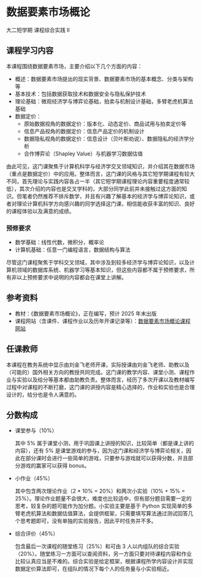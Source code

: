 # 数据要素市场概论
<div class="badges">
<span class="badge is-badge">大二短学期</span>
<span class="badge is-badge">课程综合实践 Ⅱ</span>
</div>

## 课程学习内容

本课程围绕数据要素市场，主要介绍以下几个方面的内容：

- 概述：数据要素市场提出的现实背景、数据要素市场的基本概念、分类与架构等
- 基本技术：包括数据获取技术和数据安全与隐私保护技术
- 理论基础：微观经济学与博弈论基础，拍卖与机制设计基础，多臂老虎机算法基础
- 数据定价：
    - 原始数据视角的数据定价：版本化、动态定价、商品试用与拍卖定价等
    - 信息产品视角的数据定价：信息产品定价的机制设计
    - 数据隐私视角的数据定价：信息设计（贝叶斯劝说）、数据隐私的经济学分析
    - 合作博弈论（Shapley Value）与机器学习数据估值

由此可见，这门课聚焦于计算机科学与经济学交叉领域知识，并介绍其在数据市场（重点是数据定价）中的应用。整体而言，这门课的风格与其它短学期课程有较大不同，首先理论与实践内容各占一半（其它短学期课程理论内容重要程度通常较低），其次介绍的内容也是交叉学科的，大部分同学此前并未接触过这方面的知识。但笔者仍然推荐不排斥数学，并且有兴趣了解基本的经济学与博弈论知识，或者对理论计算机科学方向感兴趣的同学选择这门课，相信能收获丰富的知识、良好的课程体验以及满意的成绩。

### 预修要求

- 数学基础：线性代数，微积分，概率论
- 计算机基础：任意一门编程语言，数据结构与算法

尽管这门课程聚焦于学科交叉领域，其中涉及到较多经济学与博弈论知识，以及计算机领域的数据库系统、机器学习等基本知识，但这些内容都不属于预修要求，所有非以上预修要求中说明的内容都会在课堂上讲解。

## 参考资料

- 教材：《数据要素市场概论》，正在编写，预计 2025 年末出版
- 课程网站（含课件、课程作业以及历年开课记录等）：[数据要素市场概论课程网站](https://yhwu-is.github.io/Teach/ec/data_market/intro/)

## 任课教师

本课程在教务系统中显示由刘金飞老师开课，实际授课由刘金飞老师、助教以及（可能的）国外相关方向的教授共同完成。这门课的教学内容、课堂小测、课程作业与实验以及给分等基本都由助教负责。整体而言，经历了多次开课以及教材编写过程中对课程的不断打磨，这门课的讲授内容是精心选择的，作业和实验也是合理设计的，给分也是令人满意的。

## 分数构成

- 课堂参与（10%）

    其中 5% 属于课堂小测，用于巩固课上讲授的知识，比较简单（都是课上讲的内容），还有 5% 是课堂游戏的参与，因为这门课和经济学与博弈论相关，因此在部分课时会进行一些简单的游戏，只要参与游戏就可以获得分数，并且部分游戏的赢家可以获得 bonus。

- 小作业（45%）

    其中包含两次理论作业（2 * 10% = 20%）和两次小实验（10% + 15% = 25%）。理论作业题量不会很大，难度也比较适中，但有部分题目需要一定的思考，较复杂的题可能作为加分题。小实验主要是基于 Python 实现简单的多臂老虎机算法和数据估值算法，会提供框架，只需要填写算法通过测试回答几个思考题即可，没有单独的实验报告，因此平时任务并不多。

- 综合评价（45%）

    包含最后一次课程的随堂练习（25%）和可由 3 人以内组队的综合实验（20%）。随堂练习一方面可以查阅资料，另一方面只要对待课程内容和作业比较认真应当是不难的。综合实验是给定框架，根据课程所学内容设计并实现数据定价算法即可，在组队的情况下每个人的任务量与小实验相近。
